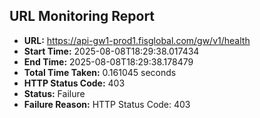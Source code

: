## URL Monitoring Report

- **URL:** https://api-gw1-prod1.fisglobal.com/gw/v1/health
- **Start Time:** 2025-08-08T18:29:38.017434
- **End Time:** 2025-08-08T18:29:38.178479
- **Total Time Taken:** 0.161045 seconds
- **HTTP Status Code:** 403
- **Status:** Failure
- **Failure Reason:** HTTP Status Code: 403
